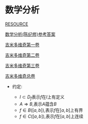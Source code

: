 # 数学分析

[RESOURCE](https://github.com/TyrannosaurusLjx/COURSES/tree/main/Mathematical_Analysis)

[数学分析(陈纪修)参考答案 ](https://github.com/TyrannosaurusLjx/COURSES/blob/main/Mathematical_Analysis/%E5%8F%82%E8%80%83%E6%96%87%E4%BB%B6/%E6%95%B0%E5%AD%A6%E5%88%86%E6%9E%90(%E5%A4%8D%E6%97%A6%E5%A4%A7%E5%AD%A6%E6%95%B0%E5%AD%A6%E7%B3%BB%E9%99%88%E7%BA%AA%E4%BF%AE%E4%B8%BB%E7%BC%962004%E5%B9%B4%E7%AC%AC%E4%BA%8C%E7%89%88)%E4%B8%8A%E4%B8%8B%E5%86%8C%20%E8%AF%BE%E5%90%8E%E4%B9%A0%E9%A2%98%E7%AD%94%E6%A1%88%E5%AE%8C%E6%95%B4%E7%89%88pdf%E7%89%88.pdf)

[吉米多维奇第一卷](https://github.com/TyrannosaurusLjx/COURSES/blob/main/Mathematical_Analysis/%E5%8F%82%E8%80%83%E6%96%87%E4%BB%B6/%E5%BE%AE%E7%A7%AF%E5%88%86%E5%AD%A6%E6%95%99%E7%A8%8B.%E7%AC%AC%E4%B8%80%E5%8D%B7.%E8%8F%B2%E8%B5%AB%E9%87%91%E5%93%A5%E5%B0%94%E8%8C%A8.pdf)

[吉米多维奇第二卷](https://github.com/TyrannosaurusLjx/COURSES/blob/main/Mathematical_Analysis/%E5%8F%82%E8%80%83%E6%96%87%E4%BB%B6/%E5%BE%AE%E7%A7%AF%E5%88%86%E5%AD%A6%E6%95%99%E7%A8%8B.%E7%AC%AC%E4%BA%8C%E5%8D%B7.%E8%8F%B2%E8%B5%AB%E9%87%91%E5%93%A5%E5%B0%94%E8%8C%A8.pdf)

[吉米多维奇第三卷](https://github.com/TyrannosaurusLjx/COURSES/blob/main/Mathematical_Analysis/%E5%8F%82%E8%80%83%E6%96%87%E4%BB%B6/%E5%BE%AE%E7%A7%AF%E5%88%86%E5%AD%A6%E6%95%99%E7%A8%8B.%E7%AC%AC%E4%B8%89%E5%8D%B7.%E8%8F%B2%E8%B5%AB%E9%87%91%E5%93%A5%E5%B0%94%E8%8C%A8.pdf)

[吉米多维奇总卷](https://github.com/TyrannosaurusLjx/COURSES/blob/main/Mathematical_Analysis/%E5%8F%82%E8%80%83%E6%96%87%E4%BB%B6/%E5%90%89%E7%B1%B3%E5%A4%9A%E7%BB%B4%E5%A5%87%E4%B9%A0%E9%A2%98%E9%9B%86.pdf)


- 约定:
    
    - $I \subset D_f$表示$f$在$I$上有定义
    - $A\Rightarrow B$,表示$A$蕴含$B$
    - $f\in B([a,b])$,表示$f$在$[a,b]$上有界
    - $f\in C([a,b])$,表示$f$在$[a,b]$上连续



